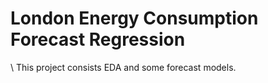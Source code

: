 # London Energy Consumption Forecast Regression
\\   This project consists EDA and some forecast models. 
